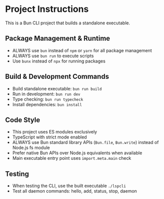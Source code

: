 # Project Instructions

This is a Bun CLI project that builds a standalone executable.

## Package Management & Runtime
- ALWAYS use `bun` instead of `npm` or `yarn` for all package management
- ALWAYS use `bun run` to execute scripts
- Use `bunx` instead of `npx` for running packages

## Build & Development Commands
- Build standalone executable: `bun run build` 
- Run in development: `bun run dev`
- Type checking: `bun run typecheck`
- Install dependencies: `bun install`

## Code Style
- This project uses ES modules exclusively
- TypeScript with strict mode enabled
- ALWAYS use Bun standard library APIs (`Bun.file`, `Bun.write`) instead of Node.js fs module
- Prefer native Bun APIs over Node.js equivalents when available
- Main executable entry point uses `import.meta.main` check

## Testing
- When testing the CLI, use the built executable `./lspcli` 
- Test all daemon commands: hello, add, status, stop, daemon